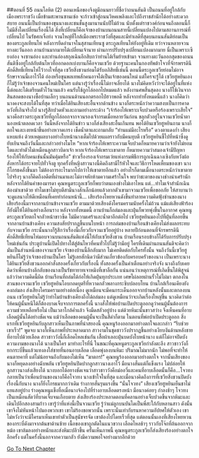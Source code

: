 ##ตอนที่ 55 ถนนโลหิต (2)
ตอนเหนือของจิงตูมีถนนยาวที่ชื่อว่าถนนสันติ เป็นถนนที่อยู่ใกล้กับเมืองพระราชวัง เมื่อข้ามสะพานซานเซ่อ จะก้าวเข้าสู่ถนนวิหคเพลิงและไปถึงราชสำนักได้อย่างสะดวกสบาย ถนนนี้เป็นบ้านของขุนนางและชนชั้นสูงมานานนับปีไม่ถ้วน นับตั้งแต่ราชวงศ์ก่อนจนถึงตอนนี้ก็ไม่มีสิ่งใดเปลี่ยนเรื่องนี้ได้ สิ่งที่เปลี่ยนก็คือเจ้าของบ้านบนถนนสายนี้เปลี่ยนแปลงไปตามสถานการณ์ที่เปลี่ยนไป
ในรัชศกเจิ้งท่ง จวนใหญ่ที่ใกล้เมืองพระราชวังที่สุดและมีทำเลดีที่สุดบนถนนสันติย่อมเป็นของตระกูลเทียนไห่ หลังการยึดอำนาจในสุสานเทียนซู ตระกูลเทียนไห่ยังอยู่ที่เดิม ทว่าจวนหลายจวนทางตะวันออก ลานบ้านมากมายได้เปลี่ยนเจ้านาย ผ่านการปรับปรุงเปลี่ยนแปลงมากมาย นี่เป็นเพราะเซียงอ๋อง จงซานอ๋อง และท่านอ๋องสกุลเฉินอีกสิบกว่าท่านได้เริ่มย้ายเข้ามา
จวนทางตะวันออกสุดของถนนสันติซึ่งอยู่ใกล้กับต้นไหวที่ออกดอกเบ่งบานก็คือจวนเซวีย ด้วยฐานะคนในกองทัพต้าโจวที่จักรพรรดินีศักดิ์สิทธิ์เทียนไห่ไว้วางใจที่สุด เซวียสิ่งชวนย่อมได้รับอภิสิทธิ์เช่นนี้ ตอนนี้ตระกูลเซวียย่อมไม่อาจรักษาจวนนี้เอาไว้ได้ อ๋องหรือขุนพลเทพสักคนอาจได้เป็นเจ้าของคนใหม่ แต่ใครจะรู้ได้
เซวียฮูหยินเองก็ไม่รู้ว่าเจ้าของจวนคนใหม่เป็นใคร แต่นางรู้ว่าเรื่องนี้ไม่อาจเลี่ยงได้ นางไม่คิดหวังว่าจะได้อยู่ในที่แห่งนี้ต่อและได้เตรียมตัวไว้นานแล้ว คนรับใช้ถูกไล่ออกไปหมดแล้ว หลังงานศพสิ้นสุดลง นางก็ใช้เงินจากสินสอดของนางซื้อบ้านเล็กๆ บนถนนด้านนอกตรอกไป๋ฮวาพอดี
หลังจากทำทั้งหมดนี้แล้ว นางก็คิดว่านางคงจะสงบได้ในที่สุด ทว่าเมื่อได้ยินเสียงสะอื้นจากด้านข้าง นางก็ตระหนักว่าความสงบเป็นการคาดหวังที่เกินจริงไป นางรู้สึกปวดหัวและถามอย่างกระด้าง “เจ้าร้องไห้เพราะเจ็บปวดหรือร้องเพราะเสียใจ”
นางคือสาวตระกูลเซวียที่ถูกไล่ออกจากจวนรองเจ้ากรมเมื่อหลายวันก่อน ขลุกตัวอยู่ในจวนเซวียน้ำตานองหน้าตลอดเวลา วันนี้หลังจากได้ยินข่าว นางก็ส่งเสียงสะอื้นเกินทน พอได้ยินเซวียฮูหยินถาม นางก็ตกใจและเงยหน้าขึ้นอย่างหวาดเกรง เช็ดน้ำตาและถามกลับ “ท่านแม่มีอะไรหรือ”
ดวงตาแดงก่ำ เสียงแหบแห้ง ด้วยเหตุผลบางอย่างใบหน้านางเต็มไปด้วยแผลราวกับมีคนทุบตี
เซวียฮูหยินชี้ไปที่หน้าซึ่งดูยับเยินจนถึงวันนี้และกล่าวอย่างโมโห “หากเจ้าร้องไห้เพราะความเจ็บปวดก็หมายความว่าเจ้ายังไม่ยอมโตและทำตัวไม่เหมือนลูกสาวบิดาเจ้า หากเจ้าร้องไห้เพราะเขาตาย ก็หมายความว่าสมองเจ้ามีปัญหา ร้องไห้ให้กับคนเช่นนั้นมันคุ้มหรือ”
ข่าวเรื่องรองเจ้ากรมเว่ยแห่งกรมพิธีการถูกเฉินฉางเซิงกับหวังผ้อสังหารได้กระจายไปทั่วจิงตู ทุกครั้งที่หญิงสาวนางนี้คิดถึงสามีไร้หัวใจและวิธีการโหดเหี้ยมของเขา นางก็โกรธคลั่งขึ้นมา ไม่ต้องการอะไรมากไปกว่าให้เขาตายอีกแล้ว อย่างไรก็ตามเมื่อนางตระหนักว่าเขาตายไปจริงๆ นางก็คิดถึงอดีตที่ผ่านมาและไม่อาจหักห้ามความเศร้าในใจ พบว่าชะตาของนางช่างน่าเศร้านัก
หลังจากได้ยินคำของมารดา คุณหนูตระกูลเซวียก็พบว่าตนเองช่างไม่เอาไหน แต่...ทำไมเจ้าสำนักเฉินต้องฆ่าเขาด้วย ทำไมเขาไม่ทุบตีสามีนางสักเล็กน้อยแล้วลากตัวเขามาจวนเซวียเพื่อขออภัย ให้สาบานว่าจะดูแลนางให้ดีเหมือนที่เคยทำก่อนหน้านี้...
เสียงร้องโหยหวนดังขึ้นทำลายความคิดฟุ้งซ่านของนาง
เสียงร้องนี้มาจากลานบ้านข้างจวนเซวีย
ตามมาด้วยเสียงดังโครมครามนับครั้งไม่ถ้วน แม้แต่เสียงฟ้าร้องก็ยังมีให้ได้ยินอย่างเลือนราง หลังจากทั้งหมดนี้ ลานบ้านก็ถล่มลงและฝุ่นก็พวยพุ่งขึ้นในอากาศ
คุณหนูตระกูลเซวียตกใจกลัวหน้าขาวซีด ไม่มีความเศร้าและน้ำตาอีกต่อไป
เซวียฮูหยินมองไปที่ฝุ่นที่ลอยขึ้นจากลานบ้านข้างเคียง ความสงสัยปรากฏขึ้นบนใบหน้า
การถล่มของบ้านเรือนข้างเคียงไม่ส่งผลกระทบกับจวนเซวีย กระนั้นนางก็รู้สึกว่าเรื่องนี้เกี่ยวกับจวนเซวียอยู่บ้าง
หลายปีก่อนตอนที่จักรพรรดินีศักดิ์สิทธิ์เทียนไห่มอบจวนบนถนนสันติแห่งนี้ให้กับเซวียสิ่งชวน บ้านเรือนรอบข้างก็ได้รับการปรับปรุงใหม่เช่นกัน
ประตูบ้านนี้เปิดไปทางใต้สู่ต้นไหวที่คนทั่วไปไม่รู้ว่ามีอยู่ ใครที่เดินผ่านถนนสันติจะคิดว่ามันเป็นส่วนหนึ่งของจวนเซวีย
เจ้าของบ้านนี้ลึกลับมาก ไม่เคยติดต่อกับใครทั้งนั้น จนถึงวันนี้เซวียฮูหยินก็ไม่รู้ว่าเจ้าของบ้านเป็นใคร ไม่รู้เลยสักนิดว่ามีส่วนเกี่ยวข้องกับครอบครัวของนาง เป็นเพราะนางได้ยินเซวียสิ่งชวนออกคำสั่งสองครั้งเกี่ยวกับเรื่องนี้ ทั้งสองครั้งเป็นคำเตือนอย่างจริงจัง
นางถึงกับเคยคิดว่าเพื่อนบ้างลึกลับของนางเป็นรัชทายาทเจาหมิงที่เขาลือกัน แน่นอนว่าเหตุการณ์ที่เกิดขึ้นได้พิสูจน์แล้วว่าความคิดนี้ผิด
บ้านเรือนที่ถล่มได้ก่อให้เกิดฝุ่นทุกประเภท เศษไผ่ลอยผ่านรั้วไม่ไผ่มา ตกลงในสวนของจวนเซวีย
เซวียฮูหยินโอบกอดบุตรีที่หวาดกลัวพลางกระซิบปลอบโยน
บ้านใกล้เรือนเคียงยังคงถล่มลง ส่งเสียงโครมครามอย่างต่อเนื่อง ดูเหมือนจะมีคนกระเด็นออกจากบ้านหลังนั้นและตกลงบนถนน เซวียฮูหยินไม่รู้ว่าทำไมบ้านข้างเคียงถึงได้ถล่มลง แต่ดูเหมือนว่าจะเกิดเรื่องใหญ่ขึ้น นางคิดว่าต่อให้คนผู้นั้นหนีได้ก็ต้องบาดเจ็บจากการตกครั้งนี้ นางสั่งให้พ่อบ้านเปิดประตูออกดูว่าคนผู้นั้นต้องการความช่วยเหลือหรือไม่
เป็นเวลาใกล้ค่ำแล้ว จึงมืดสลัวอยู่บ้าง แต่ด้วยหิมะนั้นขาวสว่าง จึงเห็นคนที่อาบเลือดผู้นั้นได้อย่างชัดเจน
แม้ว่าเลือดของคนผู้นั้นจะเป็นสีดำก็ตาม
ในตอนที่พ่อบ้าเปิดประตูออก สิ่งแรกที่เซวียฮูหยินกับลูกสาวเห็นเป็นภาพที่น่าสยองนี้
คุณหนูร้องออกมาอย่างตกใจและกล่าว “รีบช่วยเขาเร็ว!”
พูดจบ นางก็เห็นภาพที่ประหลาดมาก
สาวงามในชุดชาววังปรากฏขึ้นอย่างเงียบงันด้านหลังชายที่อาบไปด้วยเลือด
สาวชาววังนี้ก็เลือดไหลเช่นกัน เสื้อผ้าเลอะฝุ่นบดบังใบหน้านาง แต่ก็ไม่อาจปิดบังความงามของนางได้
นางเป็นใคร มาทำอะไรที่นี่ ในขณะที่คุณหนูตระกูลเซวียกำลังตะลึง สาวชาววังก็ยกกระบี่ขึ้นแล้วแทงลงใส่ชายที่นอนอาบเลือด
เลือดพุ่งลงบนหิมะ ปริมาณไม่มากนัก ไม่พอที่จะทำให้คนตายคาที่ แต่ไม่น้อยจนถึงกับมองไม่เห็น
“ฆาตกร!” คุณหนูร้องออกมาอย่างตกใจ จากนั้นเสียงของนางก็หยุดลงอย่างฉับพลัน
เซวียฮูหยินปิดปากลูกสาวนางเอาไว้ มือนางสั่นแต่ก็แข็งแรง ไม่ปล่อยให้ลูกสาวนางส่งเสียงได้
นางบอกได้อยางชัดเจนว่าสาวชาววังคือม่ออวี่และคนที่อาบเลือดนั้นก็คือ...โจวทง
กลายเป็นว่าเพื่อนบ้านของนางก็คือโจวทง
นางเข้าใจในที่สุด และเมื่อนางคิดถึงการที่เซวียสิ่งชวนปิดบังเรื่องนี้กับนาง นางก็ยิ่งโกรธมากกว่าเดิม ร่างกายสั่นรุนแรงขึ้น
“นั่นโจวทง” เสียงเซวียฮูหยินเย็นชาไม่แยแสอยู่บ้าง
ร่างคุณหนูแข็งทื่อเมื่อนางจ้องไปที่ร่างอาบเลือดตรงหน้า มือนางค่อยๆ กำลงช้าๆ
โจวทงเป็นเหมือนสัตว์ที่บาดเจ็บจนเกือบตาย ส่งเสียงร้องประหลาดตอนที่คลานอย่างเจ็บปวดขึ้นจากหิมะและเดินไปอีกสองสามก้าว
เขารู้ว่าที่แห่งนี้เป็นจวนเซวีย รู้ว่าแม่ลูกบนบันไดเป็นพี่สะใภ้กับหลานสาว ดังนั้นเขาจึงไม่หันหน้าไปมองพวกเขา
เขาไม่ร้องขอพวกนั้น เพราะนั่นเท่ากับรนหาความอัปยศให้ตัวเอง เขาไม่หวังว่าจะมีใครมาเห็นเขาทำตัวเป็นสุนัขจรจัด
เขาต้องไปโดยเร็วที่สุด แต่ตอนนั้นเองที่เสียงโหยหวนของกระบี่ดังมาจากต้นขาด้านซ้าย
เนื้อของเขาถูกตัดในแนวขวาง เลือดไหลช้าๆ ราวกับโจ๊กที่ล้นออกจากหม้อ เขาล้มลงอย่างหนักและส่งหิมะปลิวขึ้น
ครั้นเห็นภาพนี้ คุณหนูตระกูลเซวียก็ส่งเสียงร้องอย่างตกใจอีกครั้ง แต่ในครั้งนี้นอกจากความกลัว ยังมีความพอใจอย่างมากอีกด้วย


[Go To Next Chapter]( ./728.md)